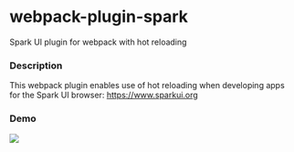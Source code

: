 # webpack-plugin-spark
Spark UI plugin for webpack with hot reloading

### Description
This webpack plugin enables use of hot reloading when developing apps for the Spark UI browser: https://www.sparkui.org

### Demo
<img src="images/demo.gif" />